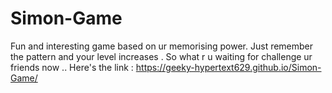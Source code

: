 # Simon-Game
Fun and interesting game based on ur memorising power. Just remember the pattern and your level increases . So what r u waiting for challenge ur friends now ..
Here's the link : https://geeky-hypertext629.github.io/Simon-Game/
